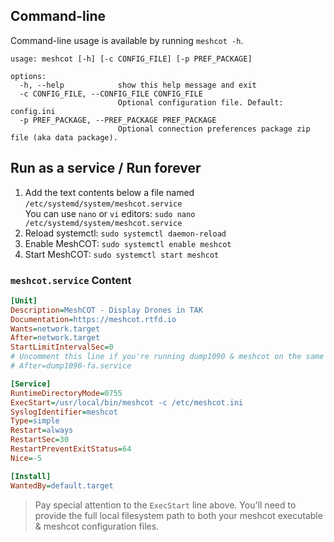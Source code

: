 ## Command-line

Command-line usage is available by running ``meshcot -h``.

```
usage: meshcot [-h] [-c CONFIG_FILE] [-p PREF_PACKAGE]

options:
  -h, --help            show this help message and exit
  -c CONFIG_FILE, --CONFIG_FILE CONFIG_FILE
                        Optional configuration file. Default: config.ini
  -p PREF_PACKAGE, --PREF_PACKAGE PREF_PACKAGE
                        Optional connection preferences package zip file (aka data package).
```

## Run as a service / Run forever

1. Add the text contents below a file named `/etc/systemd/system/meshcot.service`  
  You can use `nano` or `vi` editors: `sudo nano /etc/systemd/system/meshcot.service`
2. Reload systemctl: `sudo systemctl daemon-reload`
3. Enable MeshCOT: `sudo systemctl enable meshcot`
4. Start MeshCOT: `sudo systemctl start meshcot`

### `meshcot.service` Content
```ini
[Unit]
Description=MeshCOT - Display Drones in TAK
Documentation=https://meshcot.rtfd.io
Wants=network.target
After=network.target
StartLimitIntervalSec=0
# Uncomment this line if you're running dump1090 & meshcot on the same computer:
# After=dump1090-fa.service

[Service]
RuntimeDirectoryMode=0755
ExecStart=/usr/local/bin/meshcot -c /etc/meshcot.ini
SyslogIdentifier=meshcot
Type=simple
Restart=always
RestartSec=30
RestartPreventExitStatus=64
Nice=-5

[Install]
WantedBy=default.target
```

> Pay special attention to the `ExecStart` line above. You'll need to provide the full local filesystem path to both your meshcot executable & meshcot configuration files.